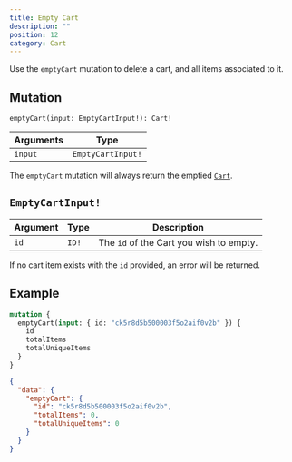 ```yaml
---
title: Empty Cart
description: ""
position: 12
category: Cart
---
```


Use the `emptyCart` mutation to delete a cart, and all items associated to it.

## Mutation

`emptyCart(input: EmptyCartInput!): Cart!`

| Arguments | Type              |
| --------- | ----------------- |
| `input`   | `EmptyCartInput!` |

The `emptyCart` mutation will always return the emptied [`Cart`](/graphql-types#cart).

## `EmptyCartInput!`

| Argument | Type  | Description                             |
| -------- | ----- | --------------------------------------- |
| `id`     | `ID!` | The `id` of the Cart you wish to empty. |

<alert type="info">

If no cart item exists with the `id` provided, an error will be returned.

</alert>

## Example

<code-group>
  <code-block label="Mutation" active>

```graphql
mutation {
  emptyCart(input: { id: "ck5r8d5b500003f5o2aif0v2b" }) {
    id
    totalItems
    totalUniqueItems
  }
}
```

  </code-block>
  <code-block label="Response">

```json
{
  "data": {
    "emptyCart": {
      "id": "ck5r8d5b500003f5o2aif0v2b",
      "totalItems": 0,
      "totalUniqueItems": 0
    }
  }
}
```

  </code-block>
</code-group>
